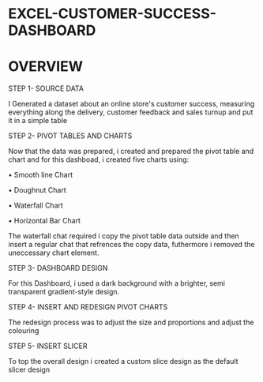 # EXCEL-CUSTOMER-SUCCESS-DASHBOARD
# OVERVIEW

STEP 1- SOURCE DATA

I Generated a dataset about an online store's customer success, measuring everything along the delivery, customer feedback and sales turnup and put it in a simple table

STEP 2- PIVOT TABLES AND CHARTS

Now that the data was prepared, i created and prepared the pivot table and chart and for this dashboad, i created five charts using:

• Smooth line Chart

• Doughnut Chart

• Waterfall Chart

• Horizontal Bar Chart


The waterfall chat required i copy the pivot table data outside and then insert a regular chat that refrences the copy data, futhermore i removed the uneccessary chart element.

STEP 3- DASHBOARD DESIGN

For this Dashboard, i used a dark background with a brighter, semi transparent gradient-style design. 

STEP 4- INSERT AND REDESIGN PIVOT CHARTS

The redesign process was to adjust the size and proportions and adjust the colouring 

STEP 5- INSERT SLICER

To top the overall design i created a custom slice design as the default slicer design
